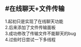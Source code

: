#在线聊天+文件传输
----------------------------------------------
1.起初只是实现了在线聊天功能\
2.后来添加了文件传输面板\
3.成功修改了传输文件不能聊天的bug\
4.过些时日尝试一下多线程
